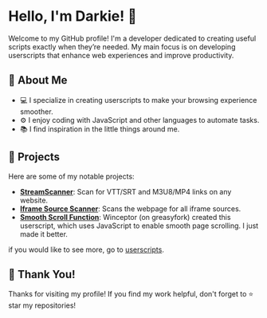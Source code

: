 # Hello, I'm Darkie! 👋

Welcome to my GitHub profile! I'm a developer dedicated to creating useful scripts exactly when they’re needed. My main focus is on developing userscripts that enhance web experiences and improve productivity.

## 🌟 About Me

- 💻 I specialize in creating userscripts to make your browsing experience smoother.
- ⚙️ I enjoy coding with JavaScript and other languages to automate tasks.
- 📚 I find inspiration in the little things around me.

## 🚀 Projects

Here are some of my notable projects:

- **[StreamScanner](https://raw.githubusercontent.com/D34THXZ/userscripts/refs/heads/main/substream.user.js)**: Scan for VTT/SRT and M3U8/MP4 links on any website.
- **[Iframe Source Scanner](https://raw.githubusercontent.com/D34THXZ/userscripts/refs/heads/main/iframescan.user.js)**: Scans the webpage for all iframe sources.
- **[Smooth Scroll Function](https://greasyfork.org/en/scripts/501620-smooth-scroll-function)**: Winceptor (on greasyfork) created this userscript, which uses JavaScript to enable smooth page scrolling. I just made it better.

if you would like to see more, go to [userscripts](//github.com/d34thxz/userscripts).


## 📝 Thank You!

Thanks for visiting my profile! If you find my work helpful, don't forget to ⭐️ star my repositories!
